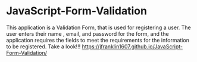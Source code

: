 # JavaScript-Form-Validation
This application is a Validation Form, that is used for registering a user. The user enters their name , email, and password for the form, and the application
requires the fields to meet the requirements for the information to be registered. Take a look!!!
https://jfranklin1607.github.io/JavaScript-Form-Validation/
